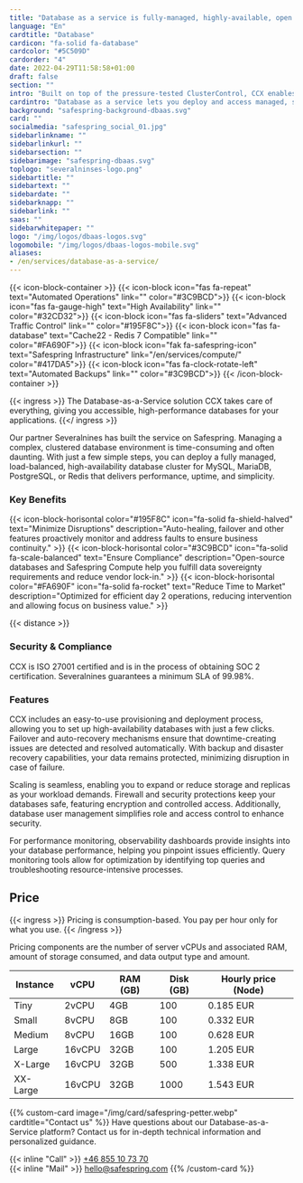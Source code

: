 ```yaml
---
title: "Database as a service is fully-managed, highly-available, open source"
language: "En"
cardtitle: "Database"
cardicon: "fa-solid fa-database"
cardcolor: "#5C509D"
cardorder: "4"
date: 2022-04-29T11:58:58+01:00
draft: false
section: ""
intro: "Built on top of the pressure-tested ClusterControl, CCX enables you to provision, deploy and manage performant, open source database clusters in moments."
cardintro: "Database as a service lets you deploy and access managed, secured database clusters."
background: "safespring-background-dbaas.svg"
card: ""
socialmedia: "safespring_social_01.jpg"
sidebarlinkname: ""
sidebarlinkurl: ""
sidebarsection: ""
sidebarimage: "safespring-dbaas.svg"
toplogo: "severalninses-logo.png"
sidebartitle: ""
sidebartext: ""
sidebardate: ""
sidebarknapp: ""
sidebarlink: ""
saas: ""
sidebarwhitepaper: ""
logo: "/img/logos/dbaas-logos.svg"
logomobile: "/img/logos/dbaas-logos-mobile.svg"
aliases:
- /en/services/database-as-a-service/
---
```


{{< icon-block-container >}}
{{< icon-block icon="fas fa-repeat" text="Automated Operations" link="" color="#3C9BCD">}}
{{< icon-block icon="fas fa-gauge-high" text="High Availability" link="" color="#32CD32">}}
{{< icon-block icon="fas fa-sliders" text="Advanced Traffic Control" link="" color="#195F8C">}}
{{< icon-block icon="fas fa-database" text="Cache22 - Redis 7 Compatible" link="" color="#FA690F">}}
{{< icon-block icon="fak fa-safespring-icon" text="Safespring Infrastructure" link="/en/services/compute/" color="#417DA5">}}
{{< icon-block icon="fas fa-clock-rotate-left" text="Automated Backups" link="" color="#3C9BCD">}}
{{< /icon-block-container >}}

{{< ingress >}}
The Database-as-a-Service solution CCX takes care of everything, giving you accessible, high-performance databases for your applications.
{{</ ingress >}}

Our partner Severalnines has built the service on Safespring. Managing a complex, clustered database environment is time-consuming and often daunting. With just a few simple steps, you can deploy a fully managed, load-balanced, high-availability database cluster for MySQL, MariaDB, PostgreSQL, or Redis that delivers performance, uptime, and simplicity.

### Key Benefits

{{< icon-block-horisontal color="#195F8C" icon="fa-solid fa-shield-halved" text="Minimize Disruptions" description="Auto-healing, failover and other features proactively monitor and address faults to ensure business continuity." >}}
{{< icon-block-horisontal color="#3C9BCD" icon="fa-solid fa-scale-balanced" text="Ensure Compliance" description="Open-source databases and Safespring Compute help you fulfill data sovereignty requirements and reduce vendor lock-in." >}}
{{< icon-block-horisontal color="#FA690F" icon="fa-solid fa-rocket" text="Reduce Time to Market" description="Optimized for efficient day 2 operations, reducing intervention and allowing focus on business value." >}}

{{< distance >}}

### Security & Compliance

CCX is ISO 27001 certified and is in the process of obtaining SOC 2 certification. Severalnines guarantees a minimum SLA of 99.98%.

### Features

CCX includes an easy-to-use provisioning and deployment process, allowing you to set up high-availability databases with just a few clicks. Failover and auto-recovery mechanisms ensure that downtime-creating issues are detected and resolved automatically. With backup and disaster recovery capabilities, your data remains protected, minimizing disruption in case of failure.

Scaling is seamless, enabling you to expand or reduce storage and replicas as your workload demands. Firewall and security protections keep your databases safe, featuring encryption and controlled access. Additionally, database user management simplifies role and access control to enhance security.

For performance monitoring, observability dashboards provide insights into your database performance, helping you pinpoint issues efficiently. Query monitoring tools allow for optimization by identifying top queries and troubleshooting resource-intensive processes.

## Price

{{< ingress >}}
Pricing is consumption-based. You pay per hour only for what you use.
{{< /ingress >}}

Pricing components are the number of server vCPUs and associated RAM, amount of storage consumed, and data output type and amount.

| Instance | vCPU   | RAM (GB) | Disk (GB) | Hourly price (Node) |
| -------- | ------ | -------- | --------- | ------------------- |
| Tiny     | 2vCPU  | 4GB      | 100       | 0.185 EUR           |
| Small    | 8vCPU  | 8GB      | 100       | 0.332 EUR           |
| Medium   | 8vCPU  | 16GB     | 100       | 0.628 EUR           |
| Large    | 16vCPU | 32GB     | 100       | 1.205 EUR           |
| X-Large  | 16vCPU | 32GB     | 500       | 1.338 EUR           |
| XX-Large | 16vCPU | 32GB     | 1000      | 1.543 EUR           |

{{% custom-card image="/img/card/safespring-petter.webp" cardtitle="Contact us" %}}
Have questions about our Database-as-a-Service platform? Contact us for in-depth technical information and personalized guidance.

{{< inline "Call" >}} [+46 855 10 73 70](tel:+46855107370)  
{{< inline "Mail" >}} [hello@safespring.com](mailto:hello@safespring.com)
{{% /custom-card %}}
